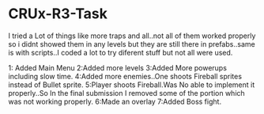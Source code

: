 # CRUx-R3-Task
 I tried a Lot of things like more traps and all..not all of them worked properly so i didnt showed them in any levels but they are still there in prefabs..same is with scripts..I coded a lot to try diferent stuff but not all were used.


1: Added Main Menu
2:Added more levels
3:Added More powerups including slow time.
4:Added more enemies..One shoots Fireball sprites instead of Bullet sprite.
5:Player shoots Fireball.Was No able to implement it properly..So In the final submission I removed some of the portion which was not working properly.
6:Made an overlay
7:Added Boss fight.
